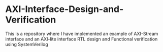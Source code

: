 # AXI-Interface-Design-and-Verification
This is a repository where I have implemented an example of AXI-Stream interface and an AXI-lite interface RTL design and Functional verification using SystemVerilog
